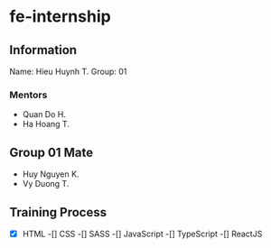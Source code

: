 # fe-internship

## Information

Name: Hieu Huynh T.
Group: 01

### Mentors

- Quan Do H.
- Ha Hoang T.

## Group 01 Mate

- Huy Nguyen K.
- Vy Duong T.

## Training Process

-[x] HTML
-[] CSS
-[] SASS
-[] JavaScript
-[] TypeScript
-[] ReactJS
